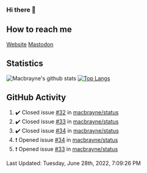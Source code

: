 ### Hi there 👋
## How to reach me
[Website](https://macbrayne.de)
[Mastodon](https://norden.social/@florentin)
<!--
Missing: Email
-->
## Statistics
![Macbrayne's github stats](https://github-readme-stats.vercel.app/api?username=macbrayne&count_private=true&show_icons=true&hide_rank=true&custom_title=macbrayne's%20GitHub%20Stats)
[![Top Langs](https://github-readme-stats.vercel.app/api/top-langs/?username=macbrayne&exclude_repo=liftron&layout=compact)](https://github.com/anuraghazra/github-readme-stats)
## GitHub Activity

<!--RECENT_ACTIVITY:start-->
1. ✔️ Closed issue [#32](https://github.com/macbrayne/status/issues/32) in [macbrayne/status](https://github.com/macbrayne/status)
2. ✔️ Closed issue [#33](https://github.com/macbrayne/status/issues/33) in [macbrayne/status](https://github.com/macbrayne/status)
3. ✔️ Closed issue [#34](https://github.com/macbrayne/status/issues/34) in [macbrayne/status](https://github.com/macbrayne/status)
4. ❗️ Opened issue [#34](https://github.com/macbrayne/status/issues/34) in [macbrayne/status](https://github.com/macbrayne/status)
5. ❗️ Opened issue [#33](https://github.com/macbrayne/status/issues/33) in [macbrayne/status](https://github.com/macbrayne/status)
<!--RECENT_ACTIVITY:end-->

<!--RECENT_ACTIVITY:last_update-->
Last Updated: Tuesday, June 28th, 2022, 7:09:26 PM
<!--RECENT_ACTIVITY:last_update_end-->


<!--
**macbrayne/macbrayne** is a ✨ _special_ ✨ repository because its `README.md` (this file) appears on your GitHub profile.

Here are some ideas to get you started:

- 🔭 I’m currently working on ...
- 🌱 I’m currently learning ...
- 👯 I’m looking to collaborate on ...
- 🤔 I’m looking for help with ...
- 💬 Ask me about ...
- 📫 How to reach me: ...
- 😄 Pronouns: ...
- ⚡ Fun fact: ...
-->
